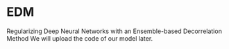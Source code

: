 # EDM
Regularizing Deep Neural Networks with an Ensemble-based Decorrelation Method
We will upload the code of our model later.
